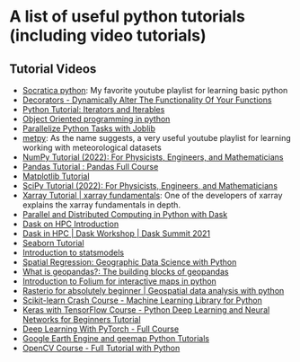 # A list of useful python tutorials (including video tutorials)

## Tutorial Videos
- [Socratica python](https://www.youtube.com/watch?v=bY6m6_IIN94&list=RDQMi-J9AUmPup4&start_radio=1): My favorite youtube playlist for learning basic python
- [Decorators - Dynamically Alter The Functionality Of Your Functions](https://www.youtube.com/watch?v=FsAPt_9Bf3U)
- [Python Tutorial: Iterators and Iterables](https://www.youtube.com/watch?v=jTYiNjvnHZY)
- [Object Oriented programming in python](https://www.youtube.com/playlist?list=PL-osiE80TeTsqhIuOqKhwlXsIBIdSeYtc)
- [Parallelize Python Tasks with Joblib](https://www.youtube.com/watch?v=Dm4up8_zJdo)
- [metpy](https://www.youtube.com/watch?v=-fOfyHYpKck&list=PLQut5OXpV-0ir4IdllSt1iEZKTwFBa7kO): As the name suggests, a very useful youtube playlist for learning working with meteorological datasets
- [NumPy Tutorial (2022): For Physicists, Engineers, and Mathematicians](https://www.youtube.com/watch?v=DcfYgePyedM)
- [Pandas Tutorial : Pandas Full Course](https://www.youtube.com/watch?v=PcvsOaixUh8)
- [Matplotlib Tutorial](https://www.youtube.com/watch?v=9GvnrQv138s&list=PLjVLYmrlmjGcC0B_FP3bkJ-JIPkV5GuZR)
- [SciPy Tutorial (2022): For Physicists, Engineers, and Mathematicians](https://www.youtube.com/watch?v=jmX4FOUEfgU)
- [Xarray Tutorial | xarray fundamentals](https://www.youtube.com/watch?v=a339Q5F48UQ): One of the developers of xarray explains the xarray fundamentals in depth.
- [Parallel and Distributed Computing in Python with Dask](https://www.youtube.com/watch?v=EybGGLbLipI)
- [Dask on HPC Introduction](https://www.youtube.com/watch?v=FXsgmwpRExM)
- [Dask in HPC | Dask Workshop | Dask Summit 2021](https://www.youtube.com/watch?v=WOCgWepvqFk)
- [Seaborn Tutorial](https://www.youtube.com/watch?v=6GUZXDef2U0)
- [Introduction to statsmodels](https://www.youtube.com/watch?v=2BdfjqyWj3c&list=PLlbbWgBRF8EePgK40-i7aGU2_ky1yujgL)
- [Spatial Regression: Geographic Data Science with Python](https://www.youtube.com/watch?v=0zi8D7Il18g)
- [What is geopandas?: The building blocks of geopandas](https://www.youtube.com/watch?v=CtPqQP45vl0&list=PLewNEVDy7gq3DjrPDxGFLbHE4G2QWe8Qh)
- [Introduction to Folium for interactive maps in python](https://www.youtube.com/watch?v=2Mn6IvzUKvY&list=PLCgehTvigkDNzlGnvmLqPxUjDyhMGwm-A)
- [Rasterio for absolutely beginner | Geospatial data analysis with python](https://www.youtube.com/watch?v=LVt8CezezZQ)
- [Scikit-learn Crash Course - Machine Learning Library for Python](https://www.youtube.com/watch?v=0B5eIE_1vpU)
- [Keras with TensorFlow Course - Python Deep Learning and Neural Networks for Beginners Tutorial](https://www.youtube.com/watch?v=qFJeN9V1ZsI)
- [Deep Learning With PyTorch - Full Course](https://www.youtube.com/watch?v=c36lUUr864M)
- [Google Earth Engine and geemap Python Tutorials](https://www.youtube.com/playlist?list=PLAxJ4-o7ZoPccOFv1dCwvGI6TYnirRTg3)
- [OpenCV Course - Full Tutorial with Python](https://www.youtube.com/watch?v=oXlwWbU8l2o)
